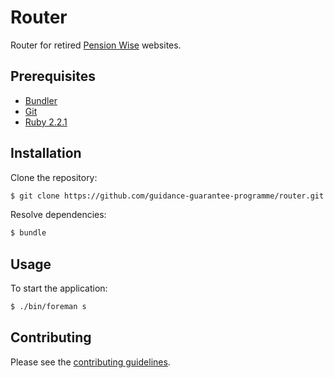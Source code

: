 # Router

Router for retired [Pension Wise] websites.


## Prerequisites

* [Bundler]
* [Git]
* [Ruby 2.2.1][Ruby]


## Installation

Clone the repository:

```sh
$ git clone https://github.com/guidance-guarantee-programme/router.git
```

Resolve dependencies:

```sh
$ bundle
```


## Usage

To start the application:

```sh
$ ./bin/foreman s
```


## Contributing

Please see the [contributing guidelines](/CONTRIBUTING.md).

[bundler]: http://bundler.io
[git]: http://git-scm.com
[pension wise]: https://www.pensionwise.gov.uk
[ruby]: http://www.ruby-lang.org/en
